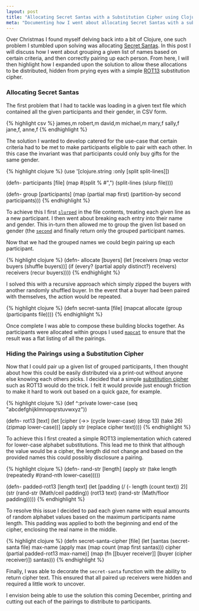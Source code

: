 ```yaml
---
layout: post
title: "Allocating Secret Santas with a Substitution Cipher using Clojure"
meta: "Documenting how I went about allocating Secret Santas with a substitution cipher using Clojure"
---
```


Over Christmas I found myself delving back into a bit of Clojure, one such problem I stumbled upon solving was allocating [Secret Santas](https://en.wikipedia.org/wiki/Secret_Santa).
In this post I will discuss how I went about grouping a given list of names based on certain criteria, and then correctly pairing up each person.
From here, I will then highlight how I expanded upon the solution to allow these allocations to be distributed, hidden from prying eyes with a simple [ROT13](https://en.wikipedia.org/wiki/ROT13) substitution cipher.
<!--more-->

### Allocating Secret Santas

The first problem that I had to tackle was loading in a given text file which contained all the given participants and their gender, in CSV form.

{% highlight csv %}
james,m
robert,m
david,m
michael,m
mary,f
sally,f
jane,f,
anne,f
{% endhighlight %}

The solution I wanted to develop catered for the use-case that certain criteria had to be met to make participants eligible to pair with each other.
In this case the invariant was that participants could only buy gifts for the same gender.

{% highlight clojure %}
(use '[clojure.string :only [split split-lines]])

(defn- participants [file]
  (map #(split % #",") (split-lines (slurp file))))

(defn- group [participants]
  (map (partial map first) (partition-by second participants)))
{% endhighlight %}

To achieve this I first [`slurped`](https://clojuredocs.org/clojure.core/slurp) in the file contents, treating each given line as a new participant.
I then went about breaking each entry into their name and gender.
This in-turn then allowed me to group the given list based on gender (the [`second`](https://clojuredocs.org/clojure.core/second) and finally return only the grouped participant names.

Now that we had the grouped names we could begin pairing up each participant.

{% highlight clojure %}
(defn- allocate [buyers]
  (let [receivers (map vector buyers (shuffle buyers))]
    (if (every? (partial apply distinct?) receivers)
      receivers
      (recur buyers))))
{% endhighlight %}

I solved this with a recursive approach which simply zipped the buyers with another randomly shuffled buyer.
In the event that a buyer had been paired with themselves, the action would be repeated.

{% highlight clojure %}
(defn secret-santa [file]
  (mapcat allocate (group (participants file))))
{% endhighlight %}

Once complete I was able to compose these building blocks together.
As participants were allocated within groups I used [`mapcat`](https://clojuredocs.org/clojure.core/mapcat) to ensure that the result was a flat listing of all the pairings.

### Hiding the Pairings using a Substitution Cipher

Now that I could pair up a given list of grouped participants, I then thought about how this could be easily distributed via a print-out without anyone else knowing each others picks.
I decided that a simple [substitution cipher](https://en.wikipedia.org/wiki/Substitution_cipher) such as ROT13 would do the trick.
I felt it would provide just enough friction to make it hard to work out based on a quick gaze, for example.

{% highlight clojure %}
(def ^:private lower-case
  (seq "abcdefghijklmnopqrstuvwxyz"))

(defn- rot13 [text]
  (let [cipher (->> (cycle lower-case) (drop 13) (take 26) (zipmap lower-case))]
    (apply str (replace cipher text))))
{% endhighlight %}

To achieve this I first created a simple ROT13 implementation which catered for lower-case alphabet substitutions.
This lead me to think that although the value would be a cipher, the length did not change and based on the provided names this could possibly disclosure a pairing.

{% highlight clojure %}
(defn- rand-str [length]
  (apply str (take length (repeatedly #(rand-nth lower-case)))))

(defn- padded-rot13 [length text]
  (let [padding (/ (- length (count text)) 2)]
    (str (rand-str (Math/ceil padding))
         (rot13 text)
         (rand-str (Math/floor padding)))))
{% endhighlight %}

To resolve this issue I decided to pad each given name with equal amounts of random alphabet values based on the maximum participants name length.
This padding was applied to both the beginning and end of the cipher, enclosing the real name in the middle.

{% highlight clojure %}
(defn secret-santa-cipher [file]
  (let [santas (secret-santa file)
        max-name (apply max (map count (map first santas)))
        cipher (partial padded-rot13 max-name)]
    (map (fn [[buyer receiver]] [buyer (cipher receiver)]) santas)))
{% endhighlight %}

Finally, I was able to decorate the `secret-santa` function with the ability to return cipher text.
This ensured that all paired up receivers were hidden and required a little work to uncover.

I envision being able to use the solution this coming December, printing and cutting out each of the pairings to distribute to participants.

